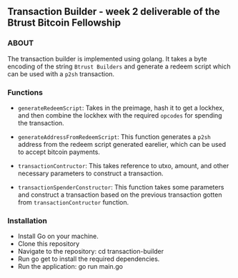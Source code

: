 ## Transaction Builder - week 2 deliverable of the Btrust Bitcoin Fellowship

### ABOUT
The transaction builder is implemented using golang. It takes a byte encoding of the string `Btrust Builders` and generate a redeem script which can be used with a `p2sh` transaction.

### Functions
- `generateRedeemScript`: Takes in the preimage, hash it to get a lockhex, and then combine the lockhex with the required `opcodes` for spending the transaction.

- `generateAddressFromRedeemScript`: This function generates a `p2sh` address from the redeem script generated earelier, which can be used to accept bitcoin payments.

- `transactionContructor`: This takes reference to utxo, amount, and other necessary parameters to construct a transaction.

- `transactionSpenderConstructor`: This function takes some parameters and construct a transaction based on the previous transaction gotten from `transactionContructor` function.

### Installation
- Install Go on your machine.
- Clone this repository
- Navigate to the repository: cd transaction-builder
- Run go get to install the required dependencies.
- Run the application: go run main.go